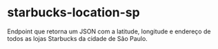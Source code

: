 # starbucks-location-sp
Endpoint que retorna um JSON com a latitude, longitude e endereço de todos as lojas Starbucks da cidade de São Paulo.
